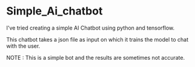 # Simple_Ai_chatbot

I've tried creating a simple AI Chatbot using python and tensorflow.

This chatbot takes a json file as input on which it trains the model to chat with the user.

NOTE : This is a simple bot and the results are sometimes not accurate.

